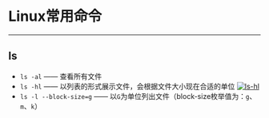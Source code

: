 # <a name="top">Linux常用命令</a>





----

## <a name="ls">ls</a>

+ `ls -al`  —— 查看所有文件
+ `ls -hl` —— 以列表的形式展示文件，会根据文件大小现在合适的单位
  [![ls-hl](https://s1.ax1x.com/2020/10/31/Ba3yZ9.md.png)](https://imgchr.com/i/Ba3yZ9)
+ `ls -l --block-size=g` —— 以`G`为单位列出文件（block-size枚举值为：`g`、`m`、`k`）
